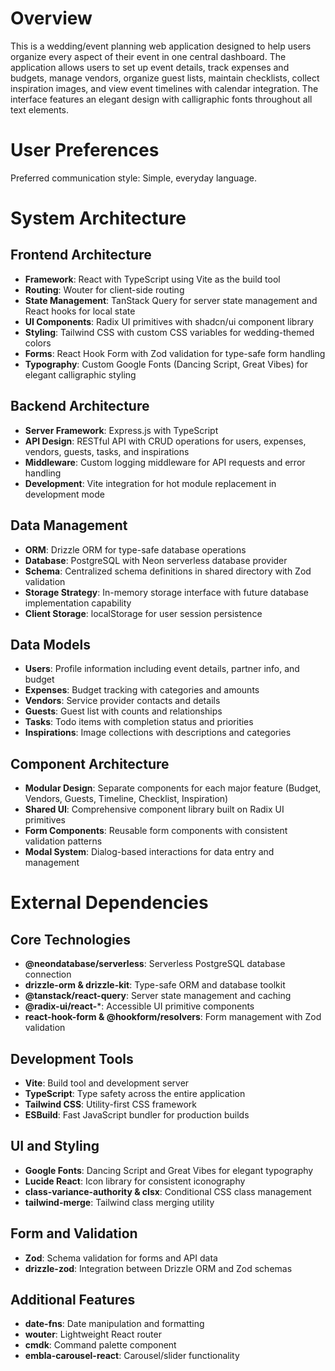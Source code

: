 # Overview

This is a wedding/event planning web application designed to help users organize every aspect of their event in one central dashboard. The application allows users to set up event details, track expenses and budgets, manage vendors, organize guest lists, maintain checklists, collect inspiration images, and view event timelines with calendar integration. The interface features an elegant design with calligraphic fonts throughout all text elements.

# User Preferences

Preferred communication style: Simple, everyday language.

# System Architecture

## Frontend Architecture
- **Framework**: React with TypeScript using Vite as the build tool
- **Routing**: Wouter for client-side routing
- **State Management**: TanStack Query for server state management and React hooks for local state
- **UI Components**: Radix UI primitives with shadcn/ui component library
- **Styling**: Tailwind CSS with custom CSS variables for wedding-themed colors
- **Forms**: React Hook Form with Zod validation for type-safe form handling
- **Typography**: Custom Google Fonts (Dancing Script, Great Vibes) for elegant calligraphic styling

## Backend Architecture
- **Server Framework**: Express.js with TypeScript
- **API Design**: RESTful API with CRUD operations for users, expenses, vendors, guests, tasks, and inspirations
- **Middleware**: Custom logging middleware for API requests and error handling
- **Development**: Vite integration for hot module replacement in development mode

## Data Management
- **ORM**: Drizzle ORM for type-safe database operations
- **Database**: PostgreSQL with Neon serverless database provider
- **Schema**: Centralized schema definitions in shared directory with Zod validation
- **Storage Strategy**: In-memory storage interface with future database implementation capability
- **Client Storage**: localStorage for user session persistence

## Data Models
- **Users**: Profile information including event details, partner info, and budget
- **Expenses**: Budget tracking with categories and amounts
- **Vendors**: Service provider contacts and details
- **Guests**: Guest list with counts and relationships
- **Tasks**: Todo items with completion status and priorities
- **Inspirations**: Image collections with descriptions and categories

## Component Architecture
- **Modular Design**: Separate components for each major feature (Budget, Vendors, Guests, Timeline, Checklist, Inspiration)
- **Shared UI**: Comprehensive component library built on Radix UI primitives
- **Form Components**: Reusable form components with consistent validation patterns
- **Modal System**: Dialog-based interactions for data entry and management

# External Dependencies

## Core Technologies
- **@neondatabase/serverless**: Serverless PostgreSQL database connection
- **drizzle-orm & drizzle-kit**: Type-safe ORM and database toolkit
- **@tanstack/react-query**: Server state management and caching
- **@radix-ui/react-***: Accessible UI primitive components
- **react-hook-form & @hookform/resolvers**: Form management with Zod validation

## Development Tools
- **Vite**: Build tool and development server
- **TypeScript**: Type safety across the entire application
- **Tailwind CSS**: Utility-first CSS framework
- **ESBuild**: Fast JavaScript bundler for production builds

## UI and Styling
- **Google Fonts**: Dancing Script and Great Vibes for elegant typography
- **Lucide React**: Icon library for consistent iconography
- **class-variance-authority & clsx**: Conditional CSS class management
- **tailwind-merge**: Tailwind class merging utility

## Form and Validation
- **Zod**: Schema validation for forms and API data
- **drizzle-zod**: Integration between Drizzle ORM and Zod schemas

## Additional Features
- **date-fns**: Date manipulation and formatting
- **wouter**: Lightweight React router
- **cmdk**: Command palette component
- **embla-carousel-react**: Carousel/slider functionality